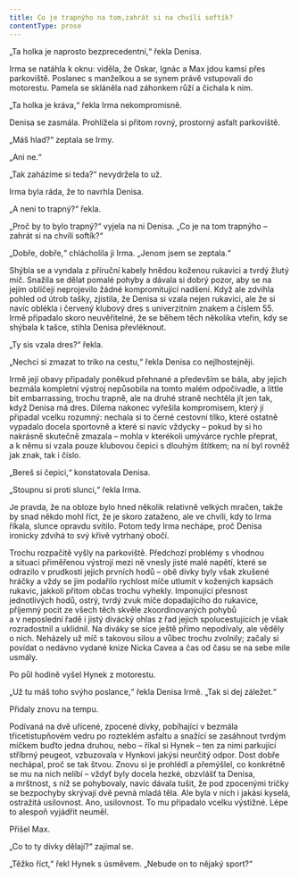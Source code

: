 ```yaml
---
title: Co je trapnýho na tom,zahrát si na chvíli softík?
contentType: prose
---
```


<section>

„Ta holka je naprosto bezprecedentní,“ řekla Denisa.

Irma se natáhla k oknu: viděla, že Oskar, Ignác a Max jdou kamsi přes parkoviště. Poslanec s manželkou a se synem právě vstupovali do motorestu. Pamela se skláněla nad záhonkem růží a čichala k nim.

„Ta holka je kráva,“ řekla Irma nekompromisně.

Denisa se zasmála. Prohlížela si přitom rovný, prostorný asfalt parkoviště.

„Máš hlad?“ zeptala se Irmy.

„Ani ne.“

„Tak zaházíme si teda?“ nevydržela to už.

Irma byla ráda, že to navrhla Denisa.

„A neni to trapný?“ řekla.

„Proč by to bylo trapný?“ vyjela na ni Denisa. „Co je na tom trapnýho – zahrát si na chvíli softík?“

„Dobře, dobře,“ chlácholila ji Irma. „Jenom jsem se zeptala.“

Shýbla se a vyndala z příruční kabely hnědou koženou rukavici a tvrdý žlutý míč. Snažila se dělat pomalé pohyby a dávala si dobrý pozor, aby se na jejím obličeji neprojevilo žádné kompromitující nadšení. Když ale zdvihla pohled od útrob tašky, zjistila, že Denisa si vzala nejen rukavici, ale že si navíc oblékla i červený klubový dres s univerzitním znakem a číslem 55. Irmě připadalo skoro neuvěřitelné, že se během těch několika vteřin, kdy se shýbala k tašce, stihla Denisa převléknout.

„Ty sis vzala dres?“ řekla.

„Nechci si zmazat to triko na cestu,“ řekla Denisa co nejlhostejněji.

Irmě její obavy připadaly poněkud přehnané a především se bála, aby jejich bezmála kompletní výstroj nepůsobila na tomto malém odpočívadle, a little bit embarrassing, trochu trapně, ale na druhé straně nechtěla jít jen tak, když Denisa má dres. Dilema nakonec vyřešila kompromisem, který jí připadal vcelku rozumný: nechala si to černé cestovní tílko, které ostatně vypadalo docela sportovně a které si navíc vždycky – pokud by si ho nakrásně skutečně zmazala – mohla v kterékoli umývárce rychle přeprat, a k němu si vzala pouze klubovou čepici s dlouhým štítkem; na ní byl rovněž jak znak, tak i číslo.

„Bereš si čepici,“ konstatovala Denisa.

„Stoupnu si proti slunci,“ řekla Irma.

Je pravda, že na obloze bylo hned několik relativně velkých mračen, takže by snad někdo mohl říct, že je skoro zataženo, ale ve chvíli, kdy to Irma říkala, slunce opravdu svítilo. Potom tedy Irma nechápe, proč Denisa ironicky zdvihá to svý křivě vytrhaný obočí.

Trochu rozpačitě vyšly na parkoviště. Předchozí problémy s vhodnou a situaci přiměřenou výstrojí mezi ně vnesly jisté malé napětí, které se odrazilo v prudkosti jejich prvních hodů – obě dívky byly však zkušené hráčky a vždy se jim podařilo rychlost míče utlumit v kožených kapsách rukavic, jakkoli přitom občas trochu vyhekly. Imponující přesnost jednotlivých hodů, ostrý, tvrdý zvuk míče dopadajícího do rukavice, příjemný pocit ze všech těch skvěle zkoordinovaných pohybů a v neposlední řadě i jistý divácký ohlas z řad jejich spolucestujících je však rozradostnil a uklidnil. Na diváky se sice ještě přímo nepodívaly, ale věděly o nich. Neházely už míč s takovou silou a vůbec trochu zvolnily; začaly si povídat o nedávno vydané knize Nicka Cavea a čas od času se na sebe mile usmály.

Po půl hodině vyšel Hynek z motorestu.

„Už tu máš toho svýho poslance,“ řekla Denisa Irmě. „Tak si dej záležet.“

Přidaly znovu na tempu.

Podívaná na dvě uřícené, zpocené dívky, pobíhající v bezmála třicetistupňovém vedru po rozteklém asfaltu a snažící se zasáhnout tvrdým míčkem buďto jedna druhou, nebo – říkal si Hynek – ten za nimi parkující stříbrný peugeot, vzbuzovala v Hynkovi jakýsi neurčitý odpor. Dost dobře nechápal, proč se tak štvou. Znovu si je prohlédl a přemýšlel, co konkrétně se mu na nich nelíbí – vždyť byly docela hezké, obzvlášť ta Denisa, a mrštnost, s níž se pohybovaly, navíc dávala tušit, že pod zpocenými tričky se bezpochyby skrývají dvě pevná mladá těla. Ale byla v nich i jakási kyselá, ostražitá usilovnost. Ano, usilovnost. To mu připadalo vcelku výstižné. Lépe to alespoň vyjádřit neuměl.

Přišel Max.

„Co to ty dívky dělají?“ zajímal se.

„Těžko říct,“ řekl Hynek s úsměvem. „Nebude on to nějaký sport?“

</section>
